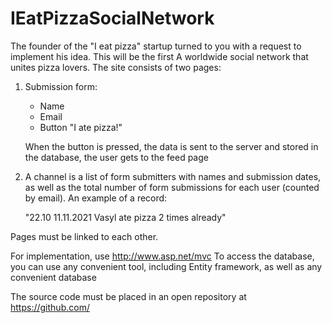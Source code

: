 # IEatPizzaSocialNetwork

The founder of the "I eat pizza" startup turned to you with a request to implement his idea. This will be the first
A worldwide social network that unites pizza lovers. The site consists of two pages:

1) Submission form:
    - Name
    - Email
    - Button "I ate pizza!"

    When the button is pressed, the data is sent to the server and stored in the database, the user gets to the feed page

2) A channel is a list of form submitters with names and submission dates, as well as the total number of form submissions for each user (counted by email). An example of a record:

    "22.10 11.11.2021 Vasyl ate pizza 2 times already"

Pages must be linked to each other.

For implementation, use http://www.asp.net/mvc To access the database, you can use any convenient tool, including Entity framework, as well as any convenient database

The source code must be placed in an open repository at https://github.com/
